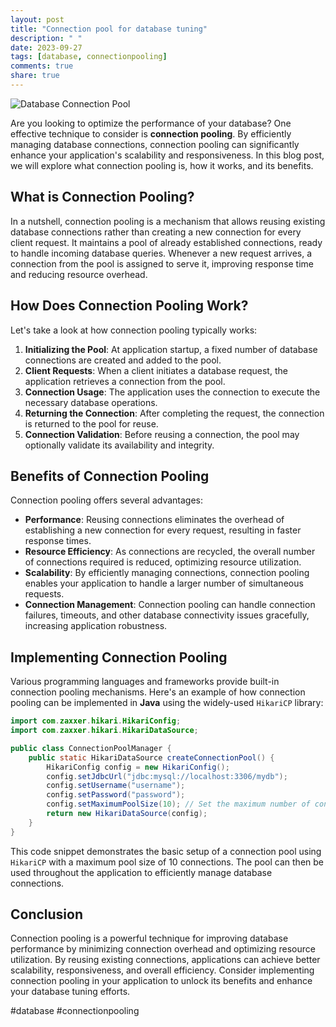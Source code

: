 ```yaml
---
layout: post
title: "Connection pool for database tuning"
description: " "
date: 2023-09-27
tags: [database, connectionpooling]
comments: true
share: true
---
```


![Database Connection Pool](https://www.example.com/images/connection-pooling.jpg)

Are you looking to optimize the performance of your database? One effective technique to consider is **connection pooling**. By efficiently managing database connections, connection pooling can significantly enhance your application's scalability and responsiveness. In this blog post, we will explore what connection pooling is, how it works, and its benefits.

## What is Connection Pooling?

In a nutshell, connection pooling is a mechanism that allows reusing existing database connections rather than creating a new connection for every client request. It maintains a pool of already established connections, ready to handle incoming database queries. Whenever a new request arrives, a connection from the pool is assigned to serve it, improving response time and reducing resource overhead.

## How Does Connection Pooling Work?

Let's take a look at how connection pooling typically works:

1. **Initializing the Pool**: At application startup, a fixed number of database connections are created and added to the pool.
2. **Client Requests**: When a client initiates a database request, the application retrieves a connection from the pool.
3. **Connection Usage**: The application uses the connection to execute the necessary database operations.
4. **Returning the Connection**: After completing the request, the connection is returned to the pool for reuse.
5. **Connection Validation**: Before reusing a connection, the pool may optionally validate its availability and integrity.

## Benefits of Connection Pooling

Connection pooling offers several advantages:

- **Performance**: Reusing connections eliminates the overhead of establishing a new connection for every request, resulting in faster response times.
- **Resource Efficiency**: As connections are recycled, the overall number of connections required is reduced, optimizing resource utilization.
- **Scalability**: By efficiently managing connections, connection pooling enables your application to handle a larger number of simultaneous requests.
- **Connection Management**: Connection pooling can handle connection failures, timeouts, and other database connectivity issues gracefully, increasing application robustness.

## Implementing Connection Pooling

Various programming languages and frameworks provide built-in connection pooling mechanisms. Here's an example of how connection pooling can be implemented in **Java** using the widely-used `HikariCP` library:

```java
import com.zaxxer.hikari.HikariConfig;
import com.zaxxer.hikari.HikariDataSource;

public class ConnectionPoolManager {
    public static HikariDataSource createConnectionPool() {
        HikariConfig config = new HikariConfig();
        config.setJdbcUrl("jdbc:mysql://localhost:3306/mydb");
        config.setUsername("username");
        config.setPassword("password");
        config.setMaximumPoolSize(10); // Set the maximum number of connections in the pool
        return new HikariDataSource(config);
    }
}
```

This code snippet demonstrates the basic setup of a connection pool using `HikariCP` with a maximum pool size of 10 connections. The pool can then be used throughout the application to efficiently manage database connections.

## Conclusion

Connection pooling is a powerful technique for improving database performance by minimizing connection overhead and optimizing resource utilization. By reusing existing connections, applications can achieve better scalability, responsiveness, and overall efficiency. Consider implementing connection pooling in your application to unlock its benefits and enhance your database tuning efforts.

#database #connectionpooling